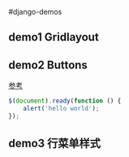 #django-demos

## demo1 Gridlayout

## demo2 Buttons

[参考](https://github.com/codrops/ParticleEffectsButtons/)

```javascript
$(document).ready(function () {
    alert('hello world');
});
```


## demo3 行菜单样式



